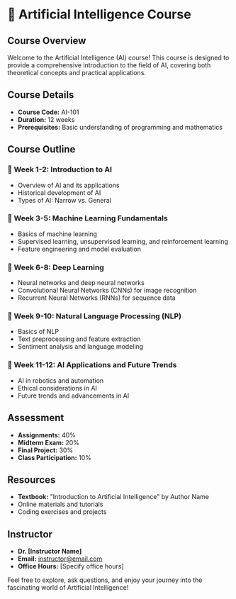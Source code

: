 # 🤖 Artificial Intelligence Course

## Course Overview

Welcome to the Artificial Intelligence (AI) course! This course is designed to provide a comprehensive introduction to the field of AI, covering both theoretical concepts and practical applications.

## Course Details

- **Course Code:** AI-101
- **Duration:** 12 weeks
- **Prerequisites:** Basic understanding of programming and mathematics

## Course Outline

### 📅 Week 1-2: Introduction to AI

- Overview of AI and its applications
- Historical development of AI
- Types of AI: Narrow vs. General

### 📅 Week 3-5: Machine Learning Fundamentals

- Basics of machine learning
- Supervised learning, unsupervised learning, and reinforcement learning
- Feature engineering and model evaluation

### 📅 Week 6-8: Deep Learning

- Neural networks and deep neural networks
- Convolutional Neural Networks (CNNs) for image recognition
- Recurrent Neural Networks (RNNs) for sequence data

### 📅 Week 9-10: Natural Language Processing (NLP)

- Basics of NLP
- Text preprocessing and feature extraction
- Sentiment analysis and language modeling

### 📅 Week 11-12: AI Applications and Future Trends

- AI in robotics and automation
- Ethical considerations in AI
- Future trends and advancements in AI

## Assessment

- **Assignments:** 40%
- **Midterm Exam:** 20%
- **Final Project:** 30%
- **Class Participation:** 10%

## Resources

- **Textbook:** "Introduction to Artificial Intelligence" by Author Name
- Online materials and tutorials
- Coding exercises and projects

## Instructor

- **Dr. [Instructor Name]**
- **Email:** instructor@email.com
- **Office Hours:** [Specify office hours]

Feel free to explore, ask questions, and enjoy your journey into the fascinating world of Artificial Intelligence!
